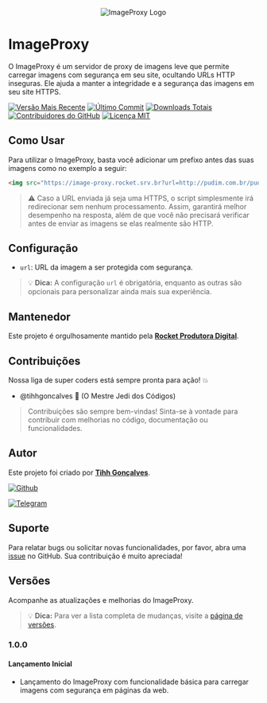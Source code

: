 <p align="center">
  <img src="https://example.com/your-logo.png" alt="ImageProxy Logo">
</p>

# ImageProxy

O ImageProxy é um servidor de proxy de imagens leve que permite carregar imagens com segurança em seu site, ocultando URLs HTTP inseguras. Ele ajuda a manter a integridade e a segurança das imagens em seu site HTTPS.

[![Versão Mais Recente](https://img.shields.io/github/release/tihhgoncalves/imageproxy.svg?style=flat)]()
[![Último Commit](https://img.shields.io/github/last-commit/tihhgoncalves/imageproxy.svg?style=flat)]()
[![Downloads Totais](https://img.shields.io/github/downloads/tihhgoncalves/imageproxy/total.svg?style=flat)]()
[![Contribuidores do GitHub](https://img.shields.io/github/contributors/tihhgoncalves/imageproxy.svg?style=flat)]()
[![Licença MIT](https://img.shields.io/badge/Licença-MIT-yellow.svg)](https://opensource.org/licenses/)


## Como Usar

Para utilizar o ImageProxy, basta você adicionar um prefixo antes das suas imagens como no exemplo a seguir:

```html
<img src="https://image-proxy.rocket.srv.br?url=http://pudim.com.br/pudim.jpg">
```

 > ⚠️ Caso a URL enviada já seja uma HTTPS, o script simplesmente irá redirecionar sem nenhum processamento. Assim, garantirá melhor desempenho na resposta, além de que você não precisará verificar antes de enviar as imagens se elas realmente são HTTP.

## Configuração

- `url`: URL da imagem a ser protegida com segurança.

> 💡 **Dica:** A configuração `url` é obrigatória, enquanto as outras são opcionais para personalizar ainda mais sua experiência.

## Mantenedor

Este projeto é orgulhosamente mantido pela **[Rocket Produtora Digital](https://www.produtorarocket.com)**.

## Contribuições

Nossa liga de super coders está sempre pronta para ação! 💥

- @tihhgoncalves 🚀 (O Mestre Jedi dos Códigos)

 > Contribuições são sempre bem-vindas! Sinta-se à vontade para contribuir com melhorias no código, documentação ou funcionalidades.

## Autor

Este projeto foi criado por **[Tihh Gonçalves](https://github.com/tihhgoncalves)**.

[![Github](https://img.shields.io/badge/GitHub-181717.svg?style=for-the-badge&logo=GitHub&logoColor=white)](https://github.com/tihhgoncalves)

[![Telegram](https://img.shields.io/badge/Telegram-26A5E4.svg?style=for-the-badge&logo=Telegram&logoColor=white)](https://t.me/seutelegram)

## Suporte

Para relatar bugs ou solicitar novas funcionalidades, por favor, abra uma [issue](https://github.com/tihhgoncalves/imageproxy/issues) no GitHub. Sua contribuição é muito apreciada!

## Versões

Acompanhe as atualizações e melhorias do ImageProxy.

> 💡 **Dica:** Para ver a lista completa de mudanças, visite a [página de versões](https://github.com/tihhgoncalves/imageproxy/releases).

### 1.0.0

#### Lançamento Inicial

- Lançamento do ImageProxy com funcionalidade básica para carregar imagens com segurança em páginas da web.